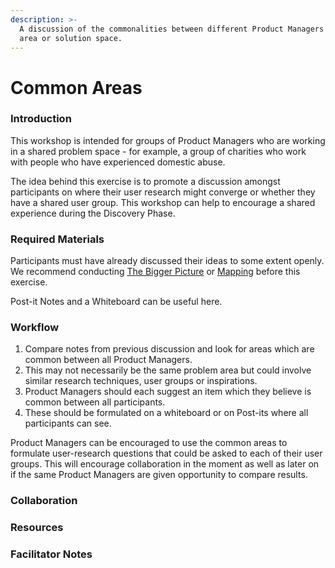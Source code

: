 ```yaml
---
description: >-
  A discussion of the commonalities between different Product Managers problem
  area or solution space.
---
```


# Common Areas

### Introduction

This workshop is intended for groups of Product Managers who are working in a shared problem space - for example, a group of charities who work with people who have experienced domestic abuse.

The idea behind this exercise is to promote a discussion amongst participants on where their user research might converge or whether they have a shared user group. This workshop can help to encourage a shared experience during the Discovery Phase.

### Required Materials

Participants must have already discussed their ideas to some extent openly. We recommend conducting [The Bigger Picture](the-bigger-picture.md) or [Mapping](mapping.md) before this exercise.

Post-it Notes and a Whiteboard can be useful here.

### Workflow

1. Compare notes from previous discussion and look for areas which are common between all Product Managers.
2. This may not necessarily be the same problem area but could involve similar research techniques, user groups or inspirations.
3. Product Managers should each suggest an item which they believe is common between all participants.
4. These should be formulated on a whiteboard or on Post-its where all participants can see.

Product Managers can be encouraged to use the common areas to formulate user-research questions that could be asked to each of their user groups. This will encourage collaboration in the moment as well as later on if the same Product Managers are given opportunity to compare results.

### Collaboration

### Resources

### Facilitator Notes
